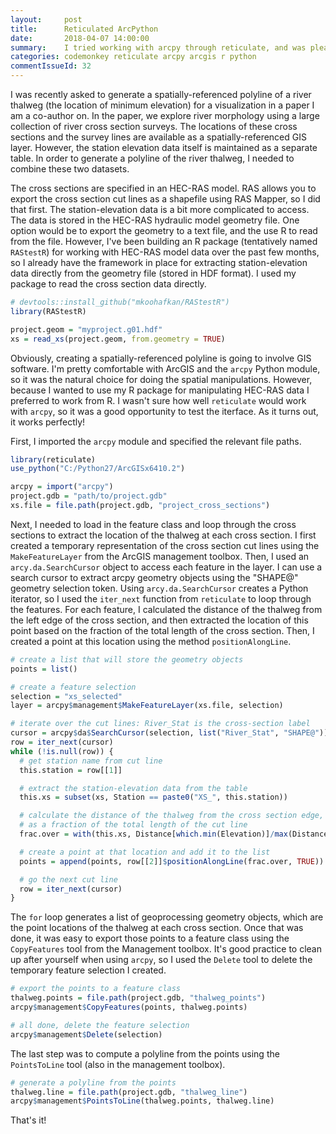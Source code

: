 ```yaml
---
layout:     post
title:      Reticulated ArcPython
date:       2018-04-07 14:00:00
summary:    I tried working with arcpy through reticulate, and was pleasantly surprised. 
categories: codemonkey reticulate arcpy arcgis r python
commentIssueId: 32
---
```


I was recently asked to generate a spatially-referenced polyline of a
river thalweg (the location of minimum elevation) for a visualization in
a paper I am a co-author on. In the paper, we explore river morphology using
a large collection of river cross section surveys. The locations of 
these cross sections and the survey lines are available
as a spatially-referenced GIS layer. However, the station elevation 
data itself is maintained as a separate table. In order to generate a 
polyline of the river thalweg, I needed to combine these two datasets.

The cross sections are specified in an HEC-RAS model. RAS allows you to 
export the cross section cut lines as a shapefile using RAS Mapper, so 
I did that first. 
The station-elevation data is a bit more complicated to access.
The data is stored in the HEC-RAS hydraulic model geometry file. One
option would be to export the geometry to a text file, and the use R
to read from the file. However, I've been building an R package (tentatively
named `RAStestR`) for working with HEC-RAS model data over the past few months, 
so I already have the framework in place for extracting station-elevation data
directly from the geometry file (stored in HDF format).
I used my package to read the cross section data directly.

```r
# devtools::install_github("mkoohafkan/RAStestR")
library(RAStestR)

project.geom = "myproject.g01.hdf"
xs = read_xs(project.geom, from.geometry = TRUE)
```

Obviously, creating a spatially-referenced polyline is going to involve 
GIS software. I'm pretty comfortable with ArcGIS and the `arcpy` Python 
module, so it was the natural choice for doing the spatial manipulations.
However, because I wanted to use my R package for manipulating HEC-RAS data
I preferred to work from R. I wasn't sure how well `reticulate` would work 
with `arcpy`, so it was a good opportunity to test the iterface. As it
turns out, it works perfectly! 

First,  I imported the `arcpy` module and specified the relevant file paths.

```r
library(reticulate)
use_python("C:/Python27/ArcGISx6410.2")

arcpy = import("arcpy")
project.gdb = "path/to/project.gdb"
xs.file = file.path(project.gdb, "project_cross_sections")
```

Next, I needed to load in the feature class and loop through the cross 
sections to extract the location of the thalweg at each cross section. 
I first created a temporary representation of the cross section cut 
lines using the 
`MakeFeatureLayer` from the ArcGIS management toolbox. Then, I used an
`arcy.da.SearchCursor` object to access each feature in the layer.
I can use a search cursor to extract arcpy geometry objects using the 
"SHAPE@" geometry selection token.
Using `arcy.da.SearchCursor` creates a Python iterator, so I used the 
`iter_next` function from `reticulate` to loop through the features. 
For each feature, I calculated the distance of the thalweg from the 
left edge of the cross section, and then extracted the location of this 
point based on the fraction of the total length of the cross section.
Then, I created a point at this location using the method `positionAlongLine`.

```r
# create a list that will store the geometry objects
points = list()

# create a feature selection
selection = "xs_selected"
layer = arcpy$management$MakeFeatureLayer(xs.file, selection)

# iterate over the cut lines: River_Stat is the cross-section label
cursor = arcpy$da$SearchCursor(selection, list("River_Stat", "SHAPE@"))
row = iter_next(cursor)
while (!is.null(row)) {
  # get station name from cut line
  this.station = row[[1]]

  # extract the station-elevation data from the table 
  this.xs = subset(xs, Station == paste0("XS_", this.station))  

  # calculate the distance of the thalweg from the cross section edge,
  # as a fraction of the total length of the cut line
  frac.over = with(this.xs, Distance[which.min(Elevation)]/max(Distance))

  # create a point at that location and add it to the list
  points = append(points, row[[2]]$positionAlongLine(frac.over, TRUE))

  # go the next cut line
  row = iter_next(cursor)  
}
```

The `for` loop generates a list of geoprocessing geometry objects,
which are the point locations of the thalweg at each cross section. Once
that was done, it was easy to export those points to a feature class 
using the `CopyFeatures` tool from the Management toolbox. It's good 
practice to clean up after yourself when using `arcpy`, so I used the 
`Delete` tool to delete the temporary feature selection I created.

```r
# export the points to a feature class
thalweg.points = file.path(project.gdb, "thalweg_points")
arcpy$management$CopyFeatures(points, thalweg.points)

# all done, delete the feature selection
arcpy$management$Delete(selection)
```

The last step was to compute a polyline from the points using the
`PointsToLine` tool (also in the management toolbox). 

```r
# generate a polyline from the points
thalweg.line = file.path(project.gdb, "thalweg_line")
arcpy$management$PointsToLine(thalweg.points, thalweg.line) 
```

That's it!

